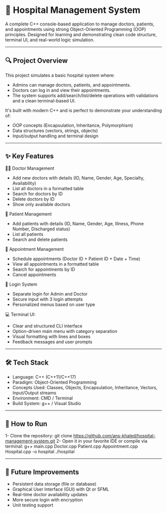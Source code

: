 # 🏥 Hospital Management System

A complete C++ console-based application to manage doctors, patients, and appointments using strong Object-Oriented Programming (OOP) principles. 
Designed for learning and demonstrating clean code structure, terminal UI, and real-world logic simulation.

---

## 🔍 Project Overview

This project simulates a basic hospital system where:
- Admins can manage doctors, patients, and appointments.
- Doctors can log in and view their appointments.
- The system supports add/search/list/delete operations with validations and a clean terminal-based UI.

It's built with modern C++ and is perfect to demonstrate your understanding of:
- OOP concepts (Encapsulation, Inheritance, Polymorphism)
- Data structures (vectors, strings, objects)
- Input/output handling and terminal design

---

## ✨ Key Features

👨‍⚕️ Doctor Management
- Add new doctors with details (ID, Name, Gender, Age, Specialty, Availability)
- List all doctors in a formatted table
- Search for doctors by ID
- Delete doctors by ID
- Show only available doctors

👤 Patient Management
- Add patients with details (ID, Name, Gender, Age, Illness, Phone Number, Discharged status)
- List all patients
- Search and delete patients

📅 Appointment Management
- Schedule appointments (Doctor ID + Patient ID + Date + Time)
- View all appointments in a formatted table
- Search for appointments by ID
- Cancel appointments

🔐 Login System
- Separate login for Admin and Doctor
- Secure input with 3 login attempts
- Personalized menus based on user type

💻 Terminal UI:
- Clear and structured CLI interface
- Option-driven main menu with category separation
- Visual formatting with lines and boxes
- Feedback messages and user prompts

---

## 🛠 Tech Stack

- Language: C++ (C++11/C++17)
- Paradigm: Object-Oriented Programming
- Concepts Used: Classes, Objects, Encapsulation, Inheritance, Vectors, Input/Output streams
- Environment: CMD / Terminal
- Build System: g++ / Visual Studio

---

## 🚀 How to Run

1- Clone the repository:
git clone https://github.com/ans-khaled/hospital-management-system.git
2- Open it in your favorite IDE or compile via terminal:
g++ main.cpp Doctor.cpp Patient.cpp Appointment.cpp Hospital.cpp -o hospital
./hospital

---

## 🔄 Future Improvements

- Persistent data storage (file or database)
- Graphical User Interface (GUI) with Qt or SFML
- Real-time doctor availability updates
- More secure login with encryption
- Unit testing support
